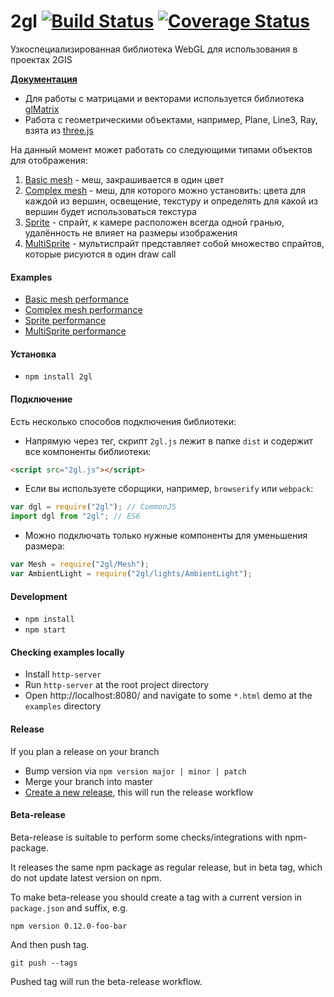 # 2gl [![Build Status](https://travis-ci.org/2gis/2gl.svg?branch=master)](https://travis-ci.org/2gis/2gl) [![Coverage Status](https://coveralls.io/repos/2gis/2gl/badge.svg?branch=master&service=github)](https://coveralls.io/github/2gis/2gl?branch=master)

Узкоспециализированная библиотека WebGL для использования в проектах 2GIS

**[Документация](https://2gis.github.io/2gl/docs)**

- Для работы с матрицами и векторами используется библиотека [glMatrix](http://glmatrix.net/)
- Работа с геометрическими объектами, например, Plane, Line3, Ray, взята из [three.js](http://threejs.org/)

На данный момент может работать со следующими типами объектов для отображения:

1. [Basic mesh](https://2gis.github.io/2gl/docs/BasicMeshMaterial.html) - меш, закрашивается в один цвет
2. [Complex mesh](https://2gis.github.io/2gl/docs/ComplexMeshMaterial.html) - меш, для которого можно установить: цвета для каждой из вершин, освещение, текстуру и определять для какой из вершин будет использоваться текстура
3. [Sprite](https://2gis.github.io/2gl/docs/Sprite.html) - спрайт, к камере расположен всегда одной гранью, удалённость не влияет на размеры изображения
4. [MultiSprite](https://2gis.github.io/2gl/docs/MultiSprite.html) - мультиспрайт представляет собой множество спрайтов, которые рисуются в один draw call

#### Examples

- [Basic mesh performance](https://2gis.github.io/2gl/examples/basicMeshPerformance)
- [Complex mesh performance](https://2gis.github.io/2gl/examples/complexMeshPerformance)
- [Sprite performance](https://2gis.github.io/2gl/examples/spritePerformance)
- [MultiSprite performance](https://2gis.github.io/2gl/examples/multiSpritePerformance)

#### Установка

- `npm install 2gl`

#### Подключение

Есть несколько способов подключения библиотеки:

- Напрямую через тег, скрипт `2gl.js` лежит в папке `dist` и содержит все компоненты библиотеки:

```html
<script src="2gl.js"></script>
```

- Если вы используете сборщики, например, `browserify` или `webpack`:

```js
var dgl = require("2gl"); // CommonJS
import dgl from "2gl"; // ES6
```

- Можно подключать только нужные компоненты для уменьшения размера:

```js
var Mesh = require("2gl/Mesh");
var AmbientLight = require("2gl/lights/AmbientLight");
```

#### Development

- `npm install`
- `npm start`

#### Checking examples locally

- Install `http-server`
- Run `http-server` at the root project directory
- Open http://localhost:8080/ and navigate to some `*.html` demo at the `examples` directory

#### Release

If you plan a release on your branch

- Bump version via `npm version major | minor | patch`
- Merge your branch into master
- [Create a new release](https://github.com/2gis/2gl/releases), this will run the release workflow

#### Beta-release

Beta-release is suitable to perform some checks/integrations with npm-package.

It releases the same npm package as regular release, but in beta tag, which do not update latest version on npm.

To make beta-release you should create a tag with a current version in `package.json` and suffix, e.g.

```
npm version 0.12.0-foo-bar
```

And then push tag.

```
git push --tags
```

Pushed tag will run the beta-release workflow.
